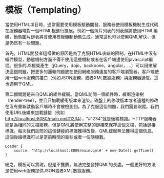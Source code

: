 # 模板（Templating）

當使用HTML項目時，通常需要使用模板驅動開發。服務器使用模板機制生成代碼在服務器端對一個HTML根進行擴展。例如一個照片列表的列表頭將使用HTML編碼，動態圖片鏈表將會使用模板機制動態生成。通常這也可以使用QML解決，但是仍然有一些問題。

首先，HTML開發者這樣做的原因是為了克服HTML後端的限制。在HTML中沒有組件模型，動態機制方面不得不使用這些機制或者在客戶端邊使用javascript編程。很多的JS框架產生（jQuery，dojo，backbone，angular，...）可以用來解決這個問題，把更多的邏輯問題放在使用網絡服務連接的客戶端瀏覽器。客戶端使用一個web服務的接口（例如JSON服務，或者XML數據服務）與服務器通信。這也適用于QML。

第二個問題是來自QML的組件緩衝。當QML訪問一個組件時，緩衝渲染樹（render-tree），並且只加載緩衝版本來渲染。磁盤上的修改版本或者遠程的修改在沒有重新啟動客戶端時不會被檢測到。為了克服這個問題，我們需要跟蹤。我們使用URL後綴來加載鏈接（例如[http://localhost:8080/main.qml#1234](http://localhost:8080/main.qml#1234)），“#1234”就是後綴標識。HTTP服務器總是為相同的文檔服務，但是QML將使用完整的鏈接來保存這個文檔，包括鏈接標識。每次我們訪問的這個鏈接的標識獲得改變，QML緩衝無法獲得這個信息。這個後綴標識可以是當前時間的毫秒或者一個隨機數。

```
Loader {
    source: 'http://localhost:8080/main.qml#' + new Date().getTime()
}
```

總之，模板可以實現，但是不推薦，無法完整發揮QML的長處。一個更好的方法是使用web服務提供JSON或者XML數據服務。
